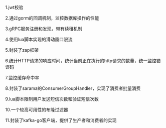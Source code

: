 1.jwt校验 

2.通过gorm的回调机制，监控数据库操作的性能

3.gRPC服务注册和发现，带有续租机制

4.使用lua脚本实现的滑动窗口限流

5.封装了zap框架

6.统计HTTP请求的响应时间，统计当前正在执行的http请求的数量，统一监控错误码

7.监控缓存命中率

8.封装了sarama的ConsumerGroupHandler，实现了消费者批量消费

9.lua脚本限制用户发送短信次数和验证短信次数

10.一个较高可用性的布隆过滤器

11.封装了kafka-go客户端，提供了生产者和消费者的实现

